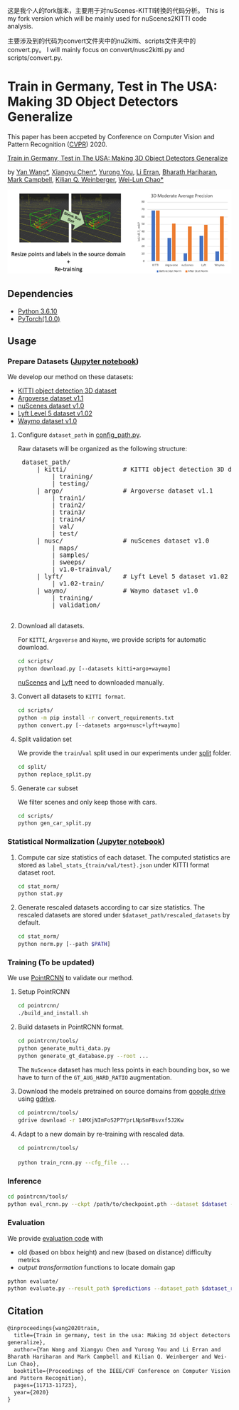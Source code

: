 这是我个人的fork版本，主要用于对nuScenes-KITTI转换的代码分析。
This is my fork version which will be mainly used for nuScenes2KITTI code analysis.

主要涉及到的代码为convert文件夹中的nu2kitti、scripts文件夹中的convert.py。
I will mainly focus on convert/nusc2kitti.py and scripts/convert.py.





# Train in Germany, Test in The USA: Making 3D Object Detectors Generalize

This paper has been accpeted by Conference on Computer Vision and Pattern Recognition ([CVPR](http://cvpr2020.thecvf.com/)) 2020.

[Train in Germany, Test in The USA: Making 3D Object Detectors Generalize](https://arxiv.org/abs/2005.08139)

by [Yan Wang*](https://www.cs.cornell.edu/~yanwang/), [Xiangyu Chen*](https://www.cs.cornell.edu/~xchen/), [Yurong You](http://yurongyou.com/), [Li Erran](http://www.cs.columbia.edu/~lierranli/), [Bharath Hariharan](http://home.bharathh.info/), [Mark Campbell](https://campbell.mae.cornell.edu/), [Kilian Q. Weinberger](http://kilian.cs.cornell.edu/), [Wei-Lun Chao*](http://www-scf.usc.edu/~weilunc/)

![Figure](statnorm.png)

## Dependencies
- [Python 3.6.10](https://www.python.org/downloads/)
- [PyTorch(1.0.0)](http://pytorch.org)

## Usage

### Prepare Datasets ([Jupyter notebook](notebooks/prepare_datasets.ipynb))

We develop our method on these datasets:
- [KITTI object detection 3D dataset](http://www.cvlibs.net/datasets/kitti/eval_object.php?obj_benchmark=3d)
- [Argoverse dataset v1.1](https://www.argoverse.org/data.html)
- [nuScenes dataset v1.0](https://www.nuscenes.org/nuscenes)
- [Lyft Level 5 dataset v1.02](https://self-driving.lyft.com/level5/data/)
- [Waymo dataset v1.0](https://waymo.com/open/data/)

1. Configure `dataset_path` in [config_path.py](config_path.py).

    Raw datasets will be organized as the following structure:
    
    <pre>
    dataset_path/
        | kitti/               # KITTI object detection 3D dataset
            | training/
            | testing/
        | argo/                # Argoverse dataset v1.1
            | train1/
            | train2/
            | train3/
            | train4/
            | val/
            | test/
        | nusc/                # nuScenes dataset v1.0
            | maps/
            | samples/
            | sweeps/
            | v1.0-trainval/
        | lyft/                # Lyft Level 5 dataset v1.02
            | v1.02-train/
        | waymo/               # Waymo dataset v1.0
            | training/
            | validation/
    </pre>

2. Download all datasets.

    For `KITTI`, `Argoverse` and `Waymo`, we provide scripts for automatic download.
    ```bash
    cd scripts/
    python download.py [--datasets kitti+argo+waymo]
    ```
    [nuScenes](https://www.nuscenes.org/download) and [Lyft](https://level5.lyft.com/dataset/download-dataset/) need to downloaded manually.

3. Convert all datasets to `KITTI format`.

    ```bash
    cd scripts/
    python -m pip install -r convert_requirements.txt
    python convert.py [--datasets argo+nusc+lyft+waymo]
    ```

4. Split validation set

    We provide the `train`/`val` split used in our experiments under [split](split/) folder.
    
    ```bash
    cd split/
    python replace_split.py
    ```
   
4. Generate `car` subset

    We filter scenes and only keep those with cars.
    
    ```bash
    cd scripts/
    python gen_car_split.py
    ```

### Statistical Normalization ([Jupyter notebook](notebooks/stat_norm.ipynb))

1. Compute car size statistics of each dataset. 
The computed statistics are stored as `label_stats_{train/val/test}.json` under KITTI format dataset root.

    ```bash
    cd stat_norm/
    python stat.py
    ```

2. Generate rescaled datasets according to car size statistics. 
The rescaled datasets are stored under `$dataset_path/rescaled_datasets` by default.

    ```bash
    cd stat_norm/
    python norm.py [--path $PATH]
    ```
   
### Training (To be updated)

We use [PointRCNN](https://arxiv.org/abs/1812.04244) to validate our method. 

1. Setup PointRCNN

    ```bash
    cd pointrcnn/
    ./build_and_install.sh
    ```

2. Build datasets in PointRCNN format.

    ```bash
    cd pointrcnn/tools/
    python generate_multi_data.py
    python generate_gt_database.py --root ...
    ```
   The `NuScence` dataset has much less points in each bounding box, so we have to turn of the `GT_AUG_HARD_RATIO` augmentation.

3. Download the models pretrained on source domains from [google drive](https://drive.google.com/drive/folders/14MXjNImFoS2P7YprLNpSmFBsvxf5J2Kw?usp=sharing) using [gdrive](https://github.com/gdrive-org/gdrive/releases/download/2.1.0/gdrive-linux-x64).

    ```bash
    cd pointrcnn/tools/
    gdrive download -r 14MXjNImFoS2P7YprLNpSmFBsvxf5J2Kw
    ```
    
4. Adapt to a new domain by re-training with rescaled data.

    ```bash
    cd pointrcnn/tools/
    
    python train_rcnn.py --cfg_file ...
    ```
   
### Inference
```bash
cd pointrcnn/tools/
python eval_rcnn.py --ckpt /path/to/checkpoint.pth --dataset $dataset --output_dir $output_dir 
```

### Evaluation

We provide [evaluation code](evaluate/evaluate.py#L279) with
- old (based on bbox height) and new (based on distance) difficulty metrics
- <em>output transformation</em> functions to locate domain gap

```bash
python evaluate/
python evaluate.py --result_path $predictions --dataset_path $dataset_root --metric [old/new]
```

## Citation
```
@inproceedings{wang2020train,
  title={Train in germany, test in the usa: Making 3d object detectors generalize},
  author={Yan Wang and Xiangyu Chen and Yurong You and Li Erran and Bharath Hariharan and Mark Campbell and Kilian Q. Weinberger and Wei-Lun Chao},
  booktitle={Proceedings of the IEEE/CVF Conference on Computer Vision and Pattern Recognition},
  pages={11713-11723},
  year={2020}
}
```

